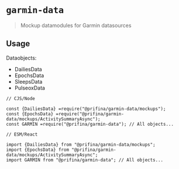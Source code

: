 # `garmin-data`

> Mockup datamodules for Garmin datasources

## Usage

Dataobjects:

- DailiesData
- EpochsData
- SleepsData
- PulseoxData

```
// CJS/Node

const {DailiesData} =require("@prifina/garmin-data/mockups");
const {EpochsData} =require("@prifina/garmin-data/mockups/ActivitySummaryAsync");
const GARMIN =require("@prifina/garmin-data"); // All objects...

```

```
// ESM/React

import {DailiesData} from "@prifina/garmin-data/mockups";
import {EpochsData} from "@prifina/garmin-data/mockups/ActivitySummaryAsync";
import GARMIN from "@prifina/garmin-data"; // All objects...

```
